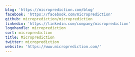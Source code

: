 ```yaml
---
blog: 'https://microprediction.com/blog'
facebook: 'https://facebook.com/microprediction'
github: microprediction/microprediction
linkedin: 'https://linkedin.com/company/microprediction'
logohandle: microprediction
sort: microprediction
title: Microprediction
twitter: microprediction
website: 'https://www.microprediction.com/'
---
```

